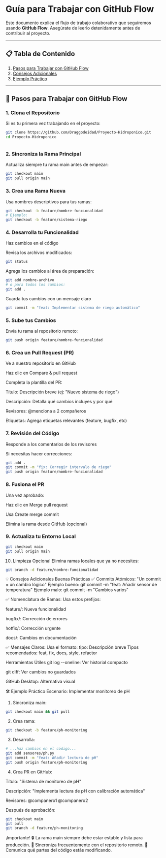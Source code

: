 # Guía para Trabajar con GitHub Flow

Este documento explica el flujo de trabajo colaborativo que seguiremos usando **GitHub Flow**. Asegúrate de leerlo detenidamente antes de contribuir al proyecto.

---

## 📋 Tabla de Contenido

1. [Pasos para Trabajar con GitHub Flow](#-pasos-para-trabajar-con-github-flow)
2. [Consejos Adicionales](#-consejos-adicionales)
3. [Ejemplo Práctico](#-ejemplo-práctico)

---

## 🔄 Pasos para Trabajar con GitHub Flow

### 1. Clona el Repositorio

Si es tu primera vez trabajando en el proyecto:

```bash
git clone https://github.com/Draggodeidad/Proyecto-Hidroponico.git
cd Proyecto-Hidroponico
```

```bash

```

### 2. Sincroniza la Rama Principal

Actualiza siempre tu rama main antes de empezar:

```bash
git checkout main
git pull origin main
```

### 3. Crea una Rama Nueva

Usa nombres descriptivos para tus ramas:

```bash
git checkout -b feature/nombre-funcionalidad
# Ejemplo:
git checkout -b feature/sistema-riego
```

### 4. Desarrolla tu Funcionalidad

Haz cambios en el código

Revisa los archivos modificados:

```bash
git status
```

Agrega los cambios al área de preparación:

```bash
git add nombre-archivo
# o para todos los cambios:
git add .
```

Guarda tus cambios con un mensaje claro

```bash
git commit -m "feat: Implementar sistema de riego automático"
```

### 5. Sube tus Cambios

Envía tu rama al repositorio remoto:

```bash
git push origin feature/nombre-funcionalidad
```

### 6. Crea un Pull Request (PR)

Ve a nuestro repositorio en GitHub

Haz clic en Compare & pull request

Completa la plantilla del PR:

Título: Descripción breve (ej: "Nuevo sistema de riego")

Descripción: Detalla qué cambios incluyes y por qué

Revisores: @menciona a 2 compañeros

Etiquetas: Agrega etiquetas relevantes (feature, bugfix, etc)

### 7. Revisión del Código

Responde a los comentarios de los revisores

Si necesitas hacer correcciones:

```bash
git add .
git commit -m "fix: Corregir intervalo de riego"
git push origin feature/nombre-funcionalidad
```

### 8. Fusiona el PR

Una vez aprobado:

Haz clic en Merge pull request

Usa Create merge commit

Elimina la rama desde GitHub (opcional)

### 9. Actualiza tu Entorno Local

```bash
git checkout main
git pull origin main
```

10. Limpieza Opcional
    Elimina ramas locales que ya no necesites:

```bash
git branch -d feature/nombre-funcionalidad
```

💡 Consejos Adicionales
Buenas Prácticas
✅ Commits Atómicos:
"Un commit = un cambio lógico"
Ejemplo bueno:
git commit -m "feat: Añadir sensor de temperatura"
Ejemplo malo:
git commit -m "Cambios varios"

✅ Nomenclatura de Ramas:
Usa estos prefijos:

feature/: Nueva funcionalidad

bugfix/: Corrección de errores

hotfix/: Corrección urgente

docs/: Cambios en documentación

✅ Mensajes Claros:
Usa el formato:
tipo: Descripción breve
Tipos recomendados:
feat, fix, docs, style, refactor

Herramientas Útiles
git log --oneline: Ver historial compacto

git diff: Ver cambios no guardados

GitHub Desktop: Alternativa visual

🛠 Ejemplo Práctico
Escenario: Implementar monitoreo de pH

1. Sincroniza main:

```bash
git checkout main && git pull
```

2. Crea rama:

```bash
git checkout -b feature/ph-monitoring
```

3. Desarrolla:

```bash
# ...haz cambios en el código...
git add sensores/ph.py
git commit -m "feat: Añadir lectura de pH"
git push origin feature/ph-monitoring
```

4. Crea PR en GitHub:

Título: "Sistema de monitoreo de pH"

Descripción: "Implementa lectura de pH con calibración automática"

Revisores: @companero1 @companero2

Después de aprobación:

```bash
git checkout main
git pull
git branch -d feature/ph-monitoring
```

¡Importante!
🔒 La rama main siempre debe estar estable y lista para producción.
🔄 Sincroniza frecuentemente con el repositorio remoto.
💬 Comunica qué partes del código estás modificando.
